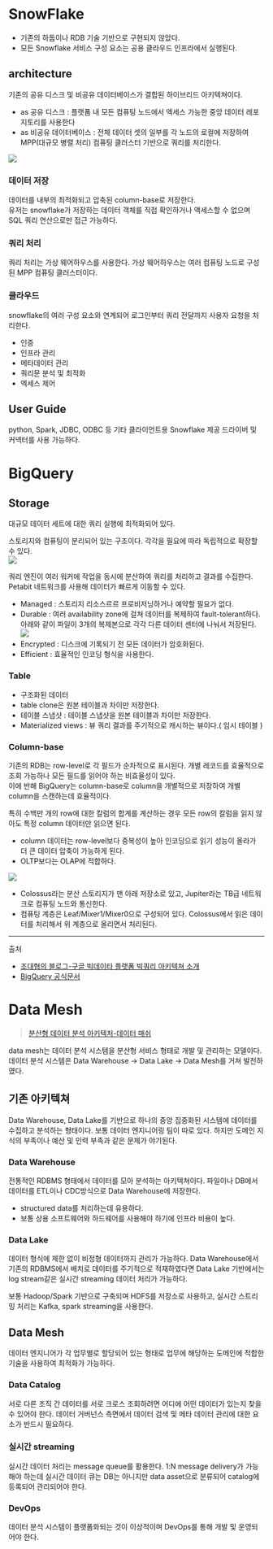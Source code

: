 # SnowFlake

- 기존의 하둡이나 RDB 기술 기반으로 구현되지 않았다.
- 모든 Snowflake 서비스 구성 요소는 공용 클라우드 인프라에서 실행된다.

## architecture
기존의 공유 디스크 및 비공유 데이터베이스가 결합된 하이브리드 아키텍쳐이다.
- as 공유 디스크 : 플랫폼 내 모든 컴퓨팅 노드에서 엑세스 가능한 중앙 데이터 레포지토리를 사용한다
- as 비공유 데이터베이스 : 전체 데이터 셋의 일부를 각 노드의 로컬에 저장하여 MPP(대규모 병렬 처리) 컴퓨팅 클러스터 기반으로 쿼리를 처리한다.

![](https://docs.snowflake.com/ko/_images/architecture-overview.png)

### 데이터 저장
데이터를 내부의 최적화되고 압축된 column-base로 저장한다.  
유저는 snowflake가 저장하는 데이터 객체를 직접 확인하거나 액세스할 수 없으며 SQL 쿼리 연산으로만 접근 가능하다.

### 쿼리 처리
쿼리 처리는 가상 웨어하우스를 사용한다. 가상 웨어하우스는 여러 컴퓨팅 노드로 구성된 MPP 컴퓨팅 클러스터이다.

### 클라우드
snowflake의 여러 구성 요소와 연계되어 로그인부터 쿼리 전달까지 사용자 요청을 처리한다.
- 인증
- 인프라 관리
- 메타데이터 관리
- 쿼리문 분석 및 최적화
- 엑세스 제어

## User Guide
python, Spark, JDBC, ODBC 등 기타 클라이언트용 Snowflake 제공 드라이버 및 커넥터를 사용 가능하다.

# BigQuery

## Storage
대규모 데이터 세트에 대한 쿼리 실행에 최적화되어 있다.

스토리지와 컴퓨팅이 분리되어 있는 구조이다. 각각을 필요에 따라 독립적으로 확장할 수 있다.   
![](https://cloud.google.com/bigquery/images/bigquery-storage-architecture.png?hl=ko)

쿼리 엔진이 여러 워커에 작업을 동시에 분산하여 쿼리를 처리하고 결과를 수집한다.
Petabit 네트워크를 사용해 데이터가 빠르게 이동할 수 있다.

- Managed : 스토리지 리소스르르 프로비저닝하거나 예약할 필요가 없다.
- Durable : 여러 availability zone에 걸쳐 데이터를 복제하여 fault-tolerant하다. 아래와 같이 파일이 3개의 복제본으로 각각 다른 데이터 센터에 나눠서 저장된다.  
    ![](https://t1.daumcdn.net/cfile/tistory/25319A3C576258780B)
- Encrypted : 디스크에 기록되기 전 모든 데이터가 암호화된다.
- Efficient : 효율적인 인코딩 형식을 사용한다.

### Table 
- 구조화된 데이터
- table clone은 원본 테이블과 차이만 저장한다.
- 테이블 스냅샷 : 테이블 스냅샷을 원본 테이블과 차이만 저장한다.
- Materialized views : 뷰 쿼리 결과를 주기적으로 캐시하는 뷰이다.( 임시 테이블 )

### Column-base
기존의 RDB는 row-level로 각 필드가 순차적으로 표시된다. 개별 레코드를 효율적으로 조회 가능하나 모든 필드를 읽어야 하는 비효율성이 있다.  
이에 반해 BigQuery는 column-base로 column을 개별적으로 저장하여 개별 column을 스캔하는데 효율적이다.

특히 수백만 개의 row에 대한 칼럼의 합계를 계산하는 경우 모든 row의 칼럼을 읽지 않아도 특정 column 데이터만 읽으면 된다.

- column 데이터는 row-level보다 중복성이 높아 인코딩으로 읽기 성능이 올라가 더 큰 데이터 압축이 가능하게 된다.
- OLTP보다는 OLAP에 적합하다.

![](https://t1.daumcdn.net/cfile/tistory/2277A43C5762587B34)   
- Colossus라는 분산 스토리지가 맨 아래 저장소로 있고, Jupiter라는 TB급 네트워크로 컴퓨팅 노드와 통신한다.
- 컴퓨팅 계층은 Leaf/Mixer1/Mixer0으로 구성되어 있다. Colossus에서 읽은 데이터를 처리해서 위 계층으로 올리면서 처리된다.
---
출처
- [조대협의 블로그-구글 빅데이타 플랫폼 빅쿼리 아키텍쳐 소개](https://bcho.tistory.com/1117)
- [BigQuery 공식문서](https://cloud.google.com/bigquery/docs/introduction?hl=ko)

# Data Mesh
> [분산형 데이터 분석 아키텍처-데이터 매쉬](https://bcho.tistory.com/1379)

data mesh는 데이터 분석 시스템을 분산형 서비스 형태로 개발 및 관리하는 모델이다.
데이터 분석 시스템은 Data Warehouse -> Data Lake -> Data Mesh를 거쳐 발전하였다.

## 기존 아키텍쳐
Data Warehouse, Data Lake를 기반으로 하나의 중앙 집중화된 시스템에 데이터를 수집하고 분석하는 형태이다. 보통 데이터 엔지니어링 팀이 따로 있다.
하지만 도메인 지식의 부족이나 예산 및 인력 부족과 같은 문제가 야기된다. 

### Data Warehouse
전통적인 RDBMS 형태에서 데이터를 모아 분석하는 아키텍쳐이다. 파일이나 DB에서 데이터를 ETL이나 CDC방식으로 Data Warehouse에 저장한다.
- structured data를 처리하는데 유용하다.
- 보통 상용 소프트웨어와 하드웨어를 사용해야 하기에 인프라 비용이 높다.

### Data Lake
데이터 형식에 제한 없이 비정형 데이터까지 관리가 가능하다. 
Data Warehouse에서 기존의 RDBMS에서 배치로 데이터를 주기적으로 적재하였다면 Data Lake 기반에서는 log stream같은 실시간 streaming 데이터 처리가 가능하다.

보통 Hadoop/Spark 기반으로 구축되며 HDFS를 저장소로 사용하고,  실시간 스트리밍 처리는 Kafka, spark streaming을 사용한다.

## Data Mesh
데이터 엔지니어가 각 업무별로 할당되어 있는 형태로 업무에 해당하는 도메인에 적합한 기술을 사용하여 최적화가 가능하다.

### Data Catalog
서로 다른 조직 간 데이터를 서로 크로스 조회하려면 어디에 어떤 데이터가 있는지 찾을 수 있어야 한다. 데이터 거버넌스 측면에서 데이터 검색 및 메타 데이터 관리에 대한 요소가 반드시 필요하다. 

### 실시간 streaming
실시간 데이터 처리는 message queue를 활용한다. 1:N message delivery가 가능해야 하는데 실시간 데이터 큐는 DB는 아니지만 data asset으로 분류되어 catalog에 등록되어 관리되어야 한다.

### DevOps
데이터 분석 시스템이 플랫폼화되는 것이 이상적이며 DevOps를 통해 개발 및 운영되어야 한다.
